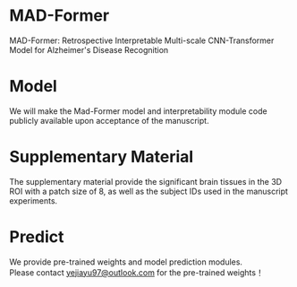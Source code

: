 # MAD-Former
MAD-Former: Retrospective Interpretable Multi-scale CNN-Transformer Model for Alzheimer's Disease Recognition<br>

# Model
We will make the Mad-Former model and interpretability module code publicly available upon acceptance of the manuscript.<br>

# Supplementary Material
The supplementary material provide the significant brain tissues in the 3D ROI with a patch size of 8, as well as the subject IDs used in the manuscript experiments.<br>

# Predict
We provide pre-trained weights and model prediction modules.<br>
Please contact yejiayu97@outlook.com for the pre-trained weights！
